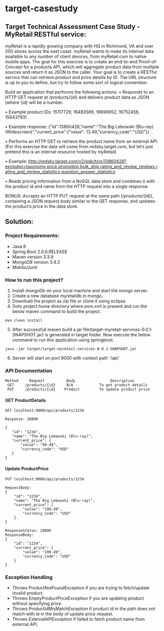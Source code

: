 # target-casestudy
## Target Technical Assessment Case Study - MyRetail RESTful service:

myRetail is a rapidly growing company with HQ in Richmond, VA and over 200 stores across the east coast. myRetail wants to make its internal data available to any number of client devices, from myRetail.com to native mobile apps. 
The goal for this exercise is to create an end-to-end Proof-of-Concept for a products API, which will aggregate product data from multiple sources and return it as JSON to the caller. 
Your goal is to create a RESTful service that can retrieve product and price details by ID. The URL structure is up to you to define, but try to follow some sort of logical convention.

Build an application that performs the following actions: 
•	Responds to an HTTP GET request at /products/{id} and delivers product data as JSON (where {id} will be a number.

•	Example product IDs: 15117729, 16483589, 16696652, 16752456, 15643793) 

•	Example response: {"id":13860428,"name":"The Big Lebowski (Blu-ray) (Widescreen)","current_price":{"value": 13.49,"currency_code":"USD"}}

•	Performs an HTTP GET to retrieve the product name from an external API. (For this exercise the data will come from redsky.target.com, but let’s just pretend this is an internal resource hosted by myRetail) 

•	Example: http://redsky.target.com/v2/pdp/tcin/13860428?excludes=taxonomy,price,promotion,bulk_ship,rating_and_review_reviews,rating_and_review_statistics,question_answer_statistics

•	Reads pricing information from a NoSQL data store and combines it with the product id and name from the HTTP request into a single response. 

BONUS: Accepts an HTTP PUT request at the same path (/products/{id}), containing a JSON request body similar to the GET response, and updates the product’s price in the data store. 

## Solution:

### Project Requirements:

* Java 8
* Spring Boot 2.0.0.RELEASE
* Maven version 3.3.9
* MongoDB version 3.4.3
* Mokito/Junit

### How to run this project?

1. Install mongoDb on your local machine and start the mongo server.
2. Create a new database myretaildb in mongo.
3. Download the project as zip file or clone it using eclipse.
4. Goto project home directory where pom.xml is present and run the below maven command to build the project.

```
mvn clean install
```
5. After successfull maven build a jar file(target-myretail-services-0.0.1-SNAPSHOT.jar) is generated in target folder. Now execute the below command to run this application using springboot.
```
java -jar target/target-myretail-services-0.0.1-SNAPSHOT.jar
```
6. Server will start on port 9000 with context path '/api'

### API Documentation

```
Method     Request          Body                Description
 GET     /products/{id}     N/A            To get product details
 PUT     /products/{id}    Product         To update product price
 ```
 
 #### GET ProductDetails
 ```
 GET localhost:9000/api/products/1234
 
 Response: 200OK
 
 {
    "id": "1234",
    "name": "The Big Lebowski (Blu-ray)",
    "current_price": {
        "value": "99.49",
        "currency_code": "USD"
    }
}
```
#### Update ProductPrice
```
PUT localhost:9000/api/products/1234

RequestBody:
{
    "id": "1234",
    "name": "The Big Lebowski (Blu-ray)",
    "current_price": {
        "value": "199.49",
        "currency_code": "USD"
    }
}

ResponseStatus: 200OK
ResponseBody:
{
    "id": "1234",
    "current_price": {
        "value": "199.49",
        "currency_code": "USD"
    }
}
```
### Exception Handling

* Throws ProductNotFoundException if you are trying to fetch/update invalid product.
* Throws EmptyProductPriceException if you are updating product without specifying price. 
* Throws ProductIdMisMatchException if product id in the path does not match with id in the body of update price request.
* Throws ExternalAPIException if failed to fetch product name from external API.



